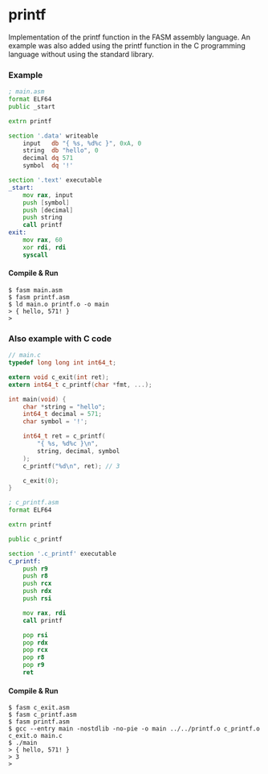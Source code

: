 # printf

Implementation of the printf function in the FASM assembly language. An example was also added using the printf function in the C programming language without using the standard library.

### Example

```asm
; main.asm
format ELF64
public _start

extrn printf

section '.data' writeable
    input   db "{ %s, %d%c }", 0xA, 0
    string  db "hello", 0
    decimal dq 571
    symbol  dq '!'

section '.text' executable
_start:
    mov rax, input
    push [symbol]
    push [decimal]
    push string
    call printf
exit:
    mov rax, 60
    xor rdi, rdi 
    syscall 
```

#### Compile & Run

```
$ fasm main.asm
$ fasm printf.asm
$ ld main.o printf.o -o main 
> { hello, 571! }
>
```

### Also example with C code

```c
// main.c
typedef long long int int64_t;

extern void c_exit(int ret);
extern int64_t c_printf(char *fmt, ...);

int main(void) {
    char *string = "hello";
    int64_t decimal = 571;
    char symbol = '!';

    int64_t ret = c_printf(
        "{ %s, %d%c }\n",
        string, decimal, symbol
    );
    c_printf("%d\n", ret); // 3

    c_exit(0);
}
```

```asm
; c_printf.asm
format ELF64

extrn printf

public c_printf

section '.c_printf' executable
c_printf:
    push r9
    push r8
    push rcx
    push rdx
    push rsi

    mov rax, rdi
    call printf

    pop rsi
    pop rdx
    pop rcx
    pop r8
    pop r9
    ret 
```

#### Compile & Run

```
$ fasm c_exit.asm
$ fasm c_printf.asm
$ fasm printf.asm
$ gcc --entry main -nostdlib -no-pie -o main ../../printf.o c_printf.o c_exit.o main.c 
$ ./main
> { hello, 571! }
> 3
> 
```
